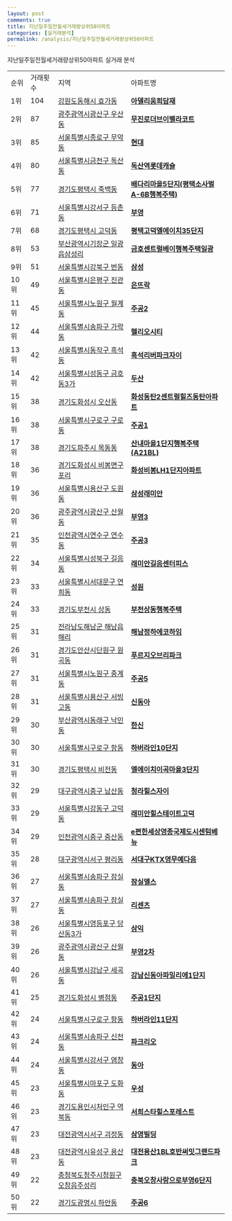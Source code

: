 ```yaml
---
layout: post
comments: true
title: 지난일주일전월세거래량상위50아파트
categories: [실거래분석]
permalink: /analysis/지난일주일전월세거래량상위50아파트
---
```


지난일주일전월세거래량상위50아파트 실거래 분석

<table>
  <tr>
    <td>순위</td>
    <td>거래횟수</td>
    <td>지역</td>
    <td>아파트명</td>
  </tr>

  <tr>
    <td>1위</td>
    <td>104</td>
    <td><a href="/apt/강원도동해시효가동">강원도동해시 효가동</a></td>
    <td colspan="4" style="font-weight: bold;"><a href="/apt/강원도동해시효가동아델리움희담재">아델리움희담재</a></td>
  </tr>

  <tr>
    <td>2위</td>
    <td>87</td>
    <td><a href="/apt/광주광역시광산구우산동">광주광역시광산구 우산동</a></td>
    <td colspan="4" style="font-weight: bold;"><a href="/apt/광주광역시광산구우산동무진로더브이벨라코트">무진로더브이벨라코트</a></td>
  </tr>

  <tr>
    <td>3위</td>
    <td>85</td>
    <td><a href="/apt/서울특별시종로구무악동">서울특별시종로구 무악동</a></td>
    <td colspan="4" style="font-weight: bold;"><a href="/apt/서울특별시종로구무악동현대">현대</a></td>
  </tr>

  <tr>
    <td>4위</td>
    <td>80</td>
    <td><a href="/apt/서울특별시금천구독산동">서울특별시금천구 독산동</a></td>
    <td colspan="4" style="font-weight: bold;"><a href="/apt/서울특별시금천구독산동독산역롯데캐슬">독산역롯데캐슬</a></td>
  </tr>

  <tr>
    <td>5위</td>
    <td>77</td>
    <td><a href="/apt/경기도평택시죽백동">경기도평택시 죽백동</a></td>
    <td colspan="4" style="font-weight: bold;"><a href="/apt/경기도평택시죽백동배다리마을5단지(평택소사벌A-6B행복주택)">배다리마을5단지(평택소사벌A-6B행복주택)</a></td>
  </tr>

  <tr>
    <td>6위</td>
    <td>71</td>
    <td><a href="/apt/서울특별시강서구등촌동">서울특별시강서구 등촌동</a></td>
    <td colspan="4" style="font-weight: bold;"><a href="/apt/서울특별시강서구등촌동부영">부영</a></td>
  </tr>

  <tr>
    <td>7위</td>
    <td>68</td>
    <td><a href="/apt/경기도평택시고덕동">경기도평택시 고덕동</a></td>
    <td colspan="4" style="font-weight: bold;"><a href="/apt/경기도평택시고덕동평택고덕엘에이치35단지">평택고덕엘에이치35단지</a></td>
  </tr>

  <tr>
    <td>8위</td>
    <td>53</td>
    <td><a href="/apt/부산광역시기장군일광읍삼성리">부산광역시기장군 일광읍삼성리</a></td>
    <td colspan="4" style="font-weight: bold;"><a href="/apt/부산광역시기장군일광읍삼성리금호센트럴베이행복주택일광">금호센트럴베이행복주택일광</a></td>
  </tr>

  <tr>
    <td>9위</td>
    <td>51</td>
    <td><a href="/apt/서울특별시강북구번동">서울특별시강북구 번동</a></td>
    <td colspan="4" style="font-weight: bold;"><a href="/apt/서울특별시강북구번동삼성">삼성</a></td>
  </tr>

  <tr>
    <td>10위</td>
    <td>49</td>
    <td><a href="/apt/서울특별시은평구진관동">서울특별시은평구 진관동</a></td>
    <td colspan="4" style="font-weight: bold;"><a href="/apt/서울특별시은평구진관동은뜨락">은뜨락</a></td>
  </tr>

  <tr>
    <td>11위</td>
    <td>45</td>
    <td><a href="/apt/서울특별시노원구월계동">서울특별시노원구 월계동</a></td>
    <td colspan="4" style="font-weight: bold;"><a href="/apt/서울특별시노원구월계동주공2">주공2</a></td>
  </tr>

  <tr>
    <td>12위</td>
    <td>44</td>
    <td><a href="/apt/서울특별시송파구가락동">서울특별시송파구 가락동</a></td>
    <td colspan="4" style="font-weight: bold;"><a href="/apt/서울특별시송파구가락동헬리오시티">헬리오시티</a></td>
  </tr>

  <tr>
    <td>13위</td>
    <td>42</td>
    <td><a href="/apt/서울특별시동작구흑석동">서울특별시동작구 흑석동</a></td>
    <td colspan="4" style="font-weight: bold;"><a href="/apt/서울특별시동작구흑석동흑석리버파크자이">흑석리버파크자이</a></td>
  </tr>

  <tr>
    <td>14위</td>
    <td>42</td>
    <td><a href="/apt/서울특별시성동구금호동3가">서울특별시성동구 금호동3가</a></td>
    <td colspan="4" style="font-weight: bold;"><a href="/apt/서울특별시성동구금호동3가두산">두산</a></td>
  </tr>

  <tr>
    <td>15위</td>
    <td>38</td>
    <td><a href="/apt/경기도화성시오산동">경기도화성시 오산동</a></td>
    <td colspan="4" style="font-weight: bold;"><a href="/apt/경기도화성시오산동화성동탄2센트럴힐즈동탄아파트">화성동탄2센트럴힐즈동탄아파트</a></td>
  </tr>

  <tr>
    <td>16위</td>
    <td>38</td>
    <td><a href="/apt/서울특별시구로구구로동">서울특별시구로구 구로동</a></td>
    <td colspan="4" style="font-weight: bold;"><a href="/apt/서울특별시구로구구로동주공1">주공1</a></td>
  </tr>

  <tr>
    <td>17위</td>
    <td>38</td>
    <td><a href="/apt/경기도파주시목동동">경기도파주시 목동동</a></td>
    <td colspan="4" style="font-weight: bold;"><a href="/apt/경기도파주시목동동산내마을1단지행복주택(A21BL)">산내마을1단지행복주택(A21BL)</a></td>
  </tr>

  <tr>
    <td>18위</td>
    <td>36</td>
    <td><a href="/apt/경기도화성시비봉면구포리">경기도화성시 비봉면구포리</a></td>
    <td colspan="4" style="font-weight: bold;"><a href="/apt/경기도화성시비봉면구포리화성비봉LH1단지아파트">화성비봉LH1단지아파트</a></td>
  </tr>

  <tr>
    <td>19위</td>
    <td>36</td>
    <td><a href="/apt/서울특별시용산구도원동">서울특별시용산구 도원동</a></td>
    <td colspan="4" style="font-weight: bold;"><a href="/apt/서울특별시용산구도원동삼성래미안">삼성래미안</a></td>
  </tr>

  <tr>
    <td>20위</td>
    <td>36</td>
    <td><a href="/apt/광주광역시광산구산월동">광주광역시광산구 산월동</a></td>
    <td colspan="4" style="font-weight: bold;"><a href="/apt/광주광역시광산구산월동부영3">부영3</a></td>
  </tr>

  <tr>
    <td>21위</td>
    <td>35</td>
    <td><a href="/apt/인천광역시연수구연수동">인천광역시연수구 연수동</a></td>
    <td colspan="4" style="font-weight: bold;"><a href="/apt/인천광역시연수구연수동주공3">주공3</a></td>
  </tr>

  <tr>
    <td>22위</td>
    <td>34</td>
    <td><a href="/apt/서울특별시성북구길음동">서울특별시성북구 길음동</a></td>
    <td colspan="4" style="font-weight: bold;"><a href="/apt/서울특별시성북구길음동래미안길음센터피스">래미안길음센터피스</a></td>
  </tr>

  <tr>
    <td>23위</td>
    <td>33</td>
    <td><a href="/apt/서울특별시서대문구연희동">서울특별시서대문구 연희동</a></td>
    <td colspan="4" style="font-weight: bold;"><a href="/apt/서울특별시서대문구연희동성원">성원</a></td>
  </tr>

  <tr>
    <td>24위</td>
    <td>33</td>
    <td><a href="/apt/경기도부천시상동">경기도부천시 상동</a></td>
    <td colspan="4" style="font-weight: bold;"><a href="/apt/경기도부천시상동부천상동행복주택">부천상동행복주택</a></td>
  </tr>

  <tr>
    <td>25위</td>
    <td>31</td>
    <td><a href="/apt/전라남도해남군해남읍해리">전라남도해남군 해남읍해리</a></td>
    <td colspan="4" style="font-weight: bold;"><a href="/apt/전라남도해남군해남읍해리해남정하에코하임">해남정하에코하임</a></td>
  </tr>

  <tr>
    <td>26위</td>
    <td>31</td>
    <td><a href="/apt/경기도안산시단원구원곡동">경기도안산시단원구 원곡동</a></td>
    <td colspan="4" style="font-weight: bold;"><a href="/apt/경기도안산시단원구원곡동푸르지오브리파크">푸르지오브리파크</a></td>
  </tr>

  <tr>
    <td>27위</td>
    <td>31</td>
    <td><a href="/apt/서울특별시노원구중계동">서울특별시노원구 중계동</a></td>
    <td colspan="4" style="font-weight: bold;"><a href="/apt/서울특별시노원구중계동주공5">주공5</a></td>
  </tr>

  <tr>
    <td>28위</td>
    <td>31</td>
    <td><a href="/apt/서울특별시용산구서빙고동">서울특별시용산구 서빙고동</a></td>
    <td colspan="4" style="font-weight: bold;"><a href="/apt/서울특별시용산구서빙고동신동아">신동아</a></td>
  </tr>

  <tr>
    <td>29위</td>
    <td>30</td>
    <td><a href="/apt/부산광역시동래구낙민동">부산광역시동래구 낙민동</a></td>
    <td colspan="4" style="font-weight: bold;"><a href="/apt/부산광역시동래구낙민동한신">한신</a></td>
  </tr>

  <tr>
    <td>30위</td>
    <td>30</td>
    <td><a href="/apt/서울특별시구로구항동">서울특별시구로구 항동</a></td>
    <td colspan="4" style="font-weight: bold;"><a href="/apt/서울특별시구로구항동하버라인10단지">하버라인10단지</a></td>
  </tr>

  <tr>
    <td>31위</td>
    <td>30</td>
    <td><a href="/apt/경기도평택시비전동">경기도평택시 비전동</a></td>
    <td colspan="4" style="font-weight: bold;"><a href="/apt/경기도평택시비전동엘에이치이곡마을3단지">엘에이치이곡마을3단지</a></td>
  </tr>

  <tr>
    <td>32위</td>
    <td>29</td>
    <td><a href="/apt/대구광역시중구남산동">대구광역시중구 남산동</a></td>
    <td colspan="4" style="font-weight: bold;"><a href="/apt/대구광역시중구남산동청라힐스자이">청라힐스자이</a></td>
  </tr>

  <tr>
    <td>33위</td>
    <td>29</td>
    <td><a href="/apt/서울특별시강동구고덕동">서울특별시강동구 고덕동</a></td>
    <td colspan="4" style="font-weight: bold;"><a href="/apt/서울특별시강동구고덕동래미안힐스테이트고덕">래미안힐스테이트고덕</a></td>
  </tr>

  <tr>
    <td>34위</td>
    <td>29</td>
    <td><a href="/apt/인천광역시중구중산동">인천광역시중구 중산동</a></td>
    <td colspan="4" style="font-weight: bold;"><a href="/apt/인천광역시중구중산동e편한세상영종국제도시센텀베뉴">e편한세상영종국제도시센텀베뉴</a></td>
  </tr>

  <tr>
    <td>35위</td>
    <td>28</td>
    <td><a href="/apt/대구광역시서구평리동">대구광역시서구 평리동</a></td>
    <td colspan="4" style="font-weight: bold;"><a href="/apt/대구광역시서구평리동서대구KTX영무예다음">서대구KTX영무예다음</a></td>
  </tr>

  <tr>
    <td>36위</td>
    <td>27</td>
    <td><a href="/apt/서울특별시송파구잠실동">서울특별시송파구 잠실동</a></td>
    <td colspan="4" style="font-weight: bold;"><a href="/apt/서울특별시송파구잠실동잠실엘스">잠실엘스</a></td>
  </tr>

  <tr>
    <td>37위</td>
    <td>27</td>
    <td><a href="/apt/서울특별시송파구잠실동">서울특별시송파구 잠실동</a></td>
    <td colspan="4" style="font-weight: bold;"><a href="/apt/서울특별시송파구잠실동리센츠">리센츠</a></td>
  </tr>

  <tr>
    <td>38위</td>
    <td>26</td>
    <td><a href="/apt/서울특별시영등포구당산동3가">서울특별시영등포구 당산동3가</a></td>
    <td colspan="4" style="font-weight: bold;"><a href="/apt/서울특별시영등포구당산동3가삼익">삼익</a></td>
  </tr>

  <tr>
    <td>39위</td>
    <td>26</td>
    <td><a href="/apt/광주광역시광산구산월동">광주광역시광산구 산월동</a></td>
    <td colspan="4" style="font-weight: bold;"><a href="/apt/광주광역시광산구산월동부영2차">부영2차</a></td>
  </tr>

  <tr>
    <td>40위</td>
    <td>26</td>
    <td><a href="/apt/서울특별시강남구세곡동">서울특별시강남구 세곡동</a></td>
    <td colspan="4" style="font-weight: bold;"><a href="/apt/서울특별시강남구세곡동강남신동아파밀리에1단지">강남신동아파밀리에1단지</a></td>
  </tr>

  <tr>
    <td>41위</td>
    <td>25</td>
    <td><a href="/apt/경기도화성시병점동">경기도화성시 병점동</a></td>
    <td colspan="4" style="font-weight: bold;"><a href="/apt/경기도화성시병점동주공1단지">주공1단지</a></td>
  </tr>

  <tr>
    <td>42위</td>
    <td>24</td>
    <td><a href="/apt/서울특별시구로구항동">서울특별시구로구 항동</a></td>
    <td colspan="4" style="font-weight: bold;"><a href="/apt/서울특별시구로구항동하버라인11단지">하버라인11단지</a></td>
  </tr>

  <tr>
    <td>43위</td>
    <td>24</td>
    <td><a href="/apt/서울특별시송파구신천동">서울특별시송파구 신천동</a></td>
    <td colspan="4" style="font-weight: bold;"><a href="/apt/서울특별시송파구신천동파크리오">파크리오</a></td>
  </tr>

  <tr>
    <td>44위</td>
    <td>24</td>
    <td><a href="/apt/서울특별시강서구염창동">서울특별시강서구 염창동</a></td>
    <td colspan="4" style="font-weight: bold;"><a href="/apt/서울특별시강서구염창동동아">동아</a></td>
  </tr>

  <tr>
    <td>45위</td>
    <td>23</td>
    <td><a href="/apt/서울특별시마포구도화동">서울특별시마포구 도화동</a></td>
    <td colspan="4" style="font-weight: bold;"><a href="/apt/서울특별시마포구도화동우성">우성</a></td>
  </tr>

  <tr>
    <td>46위</td>
    <td>23</td>
    <td><a href="/apt/경기도용인시처인구역북동">경기도용인시처인구 역북동</a></td>
    <td colspan="4" style="font-weight: bold;"><a href="/apt/경기도용인시처인구역북동서희스타힐스포레스트">서희스타힐스포레스트</a></td>
  </tr>

  <tr>
    <td>47위</td>
    <td>23</td>
    <td><a href="/apt/대전광역시서구괴정동">대전광역시서구 괴정동</a></td>
    <td colspan="4" style="font-weight: bold;"><a href="/apt/대전광역시서구괴정동삼영빌딩">삼영빌딩</a></td>
  </tr>

  <tr>
    <td>48위</td>
    <td>23</td>
    <td><a href="/apt/대전광역시유성구용산동">대전광역시유성구 용산동</a></td>
    <td colspan="4" style="font-weight: bold;"><a href="/apt/대전광역시유성구용산동대전용산1BL호반써밋그랜드파크">대전용산1BL호반써밋그랜드파크</a></td>
  </tr>

  <tr>
    <td>49위</td>
    <td>22</td>
    <td><a href="/apt/충청북도청주시청원구오창읍주성리">충청북도청주시청원구 오창읍주성리</a></td>
    <td colspan="4" style="font-weight: bold;"><a href="/apt/충청북도청주시청원구오창읍주성리충북오창사랑으로부영6단지">충북오창사랑으로부영6단지</a></td>
  </tr>

  <tr>
    <td>50위</td>
    <td>22</td>
    <td><a href="/apt/경기도광명시하안동">경기도광명시 하안동</a></td>
    <td colspan="4" style="font-weight: bold;"><a href="/apt/경기도광명시하안동주공6">주공6</a></td>
  </tr>

</table>
